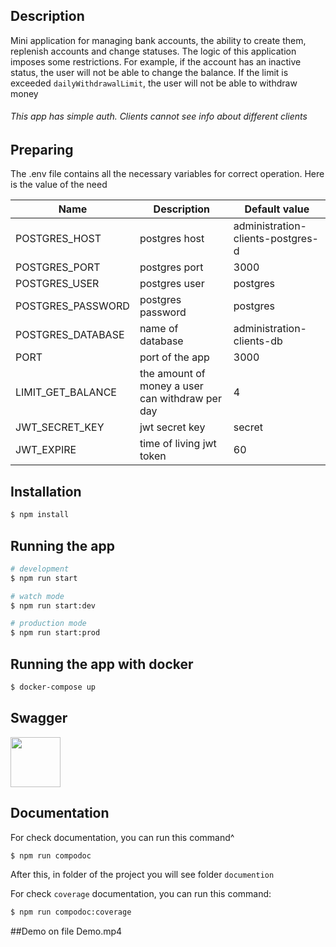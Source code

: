 ## Description

Mini application for managing bank accounts, the ability to create them, replenish accounts and change statuses. The
logic of this application imposes some restrictions. For example, if the account has an inactive status, the user will
not be able to change the balance. If the limit is exceeded `dailyWithdrawalLimit`, the user will not be able to
withdraw money

###### This app has simple auth. Clients cannot see info about different clients

## Preparing

The .env file contains all the necessary variables for correct operation. Here is the value of the need

| Name              | Description                               | Default value                   |
|-------------------|-------------------------------------------|---------------------------------|
| POSTGRES_HOST     | postgres host                             |administration-clients-postgres-d|
| POSTGRES_PORT     | postgres port                             | 3000                            |
| POSTGRES_USER     | postgres user                             | postgres                        |
| POSTGRES_PASSWORD | postgres password                         | postgres                        |
| POSTGRES_DATABASE | name of database                          | administration-clients-db       |
| PORT              | port of the app                           | 3000                            |
| LIMIT_GET_BALANCE | the amount of money a user can withdraw per day | 4                         |
| JWT_SECRET_KEY    | jwt secret key                            | secret                          |
| JWT_EXPIRE        | time of living jwt token                  | 60                              |

## Installation

```bash
$ npm install
```

## Running the app

```bash
# development
$ npm run start

# watch mode
$ npm run start:dev

# production mode
$ npm run start:prod
```

## Running the app with docker

```bash
$ docker-compose up
```

## Swagger

<a href="http://localhost:3000/api">
  <img src="https://seeklogo.com/images/S/swagger-logo-A49F73BAF4-seeklogo.com.png" height="80">
</a>

## Documentation

For check documentation, you can run this command^ 
```bash
$ npm run compodoc
```
After this, in folder of the project you will see folder `documention`

For check `coverage` documentation, you can run this command:
```bash
$ npm run compodoc:coverage
```

##Demo on file Demo.mp4
